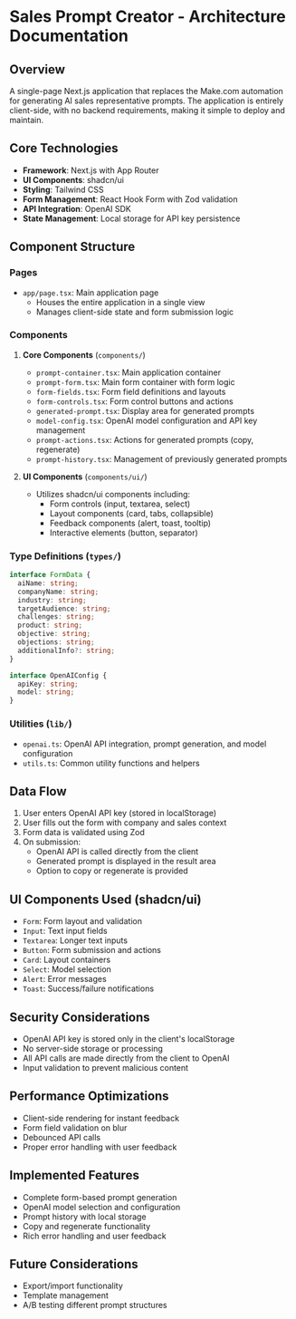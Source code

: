 # Sales Prompt Creator - Architecture Documentation

## Overview
A single-page Next.js application that replaces the Make.com automation for generating AI sales representative prompts. The application is entirely client-side, with no backend requirements, making it simple to deploy and maintain.

## Core Technologies
- **Framework**: Next.js with App Router
- **UI Components**: shadcn/ui
- **Styling**: Tailwind CSS
- **Form Management**: React Hook Form with Zod validation
- **API Integration**: OpenAI SDK
- **State Management**: Local storage for API key persistence

## Component Structure

### Pages
- `app/page.tsx`: Main application page
  - Houses the entire application in a single view
  - Manages client-side state and form submission logic

### Components
1. **Core Components** (`components/`)
   - `prompt-container.tsx`: Main application container
   - `prompt-form.tsx`: Main form container with form logic
   - `form-fields.tsx`: Form field definitions and layouts
   - `form-controls.tsx`: Form control buttons and actions
   - `generated-prompt.tsx`: Display area for generated prompts
   - `model-config.tsx`: OpenAI model configuration and API key management
   - `prompt-actions.tsx`: Actions for generated prompts (copy, regenerate)
   - `prompt-history.tsx`: Management of previously generated prompts

2. **UI Components** (`components/ui/`)
   - Utilizes shadcn/ui components including:
     - Form controls (input, textarea, select)
     - Layout components (card, tabs, collapsible)
     - Feedback components (alert, toast, tooltip)
     - Interactive elements (button, separator)

### Type Definitions (`types/`)
```typescript
interface FormData {
  aiName: string;
  companyName: string;
  industry: string;
  targetAudience: string;
  challenges: string;
  product: string;
  objective: string;
  objections: string;
  additionalInfo?: string;
}

interface OpenAIConfig {
  apiKey: string;
  model: string;
}
```

### Utilities (`lib/`)
- `openai.ts`: OpenAI API integration, prompt generation, and model configuration
- `utils.ts`: Common utility functions and helpers

## Data Flow
1. User enters OpenAI API key (stored in localStorage)
2. User fills out the form with company and sales context
3. Form data is validated using Zod
4. On submission:
   - OpenAI API is called directly from the client
   - Generated prompt is displayed in the result area
   - Option to copy or regenerate is provided

## UI Components Used (shadcn/ui)
- `Form`: Form layout and validation
- `Input`: Text input fields
- `Textarea`: Longer text inputs
- `Button`: Form submission and actions
- `Card`: Layout containers
- `Select`: Model selection
- `Alert`: Error messages
- `Toast`: Success/failure notifications

## Security Considerations
- OpenAI API key is stored only in the client's localStorage
- No server-side storage or processing
- All API calls are made directly from the client to OpenAI
- Input validation to prevent malicious content

## Performance Optimizations
- Client-side rendering for instant feedback
- Form field validation on blur
- Debounced API calls
- Proper error handling with user feedback

## Implemented Features
- Complete form-based prompt generation
- OpenAI model selection and configuration
- Prompt history with local storage
- Copy and regenerate functionality
- Rich error handling and user feedback

## Future Considerations
- Export/import functionality
- Template management
- A/B testing different prompt structures
